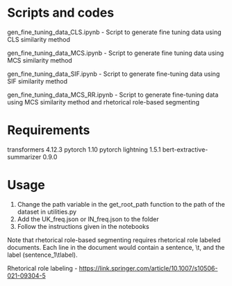 # Scripts and codes

gen_fine_tuning_data_CLS.ipynb - Script to generate fine tuning data using CLS similarity method

gen_fine_tuning_data_MCS.ipynb - Script to generate fine tuning data using MCS similarity method

gen_fine_tuning_data_SIF.ipynb - Script to generate fine-tuning data using SIF similarity method

gen_fine_tuning_data_MCS_RR.ipynb - Script to generate fine-tuning data using MCS similarity method and rhetorical role-based segmenting


# Requirements

transformers  4.12.3
pytorch  1.10
pytorch lightning  1.5.1
bert-extractive-summarizer 0.9.0

# Usage

1. Change the path variable in the get_root_path function to the path of the dataset in utilities.py
2. Add the UK_freq.json or IN_freq.json to the folder
3. Follow the instructions given in the notebooks

Note that rhetorical role-based segmenting requires rhetorical role labeled documents. Each line in the document would contain a sentence, \t, and the label (sentence_1\tlabel).  

Rhetorical role labeling - https://link.springer.com/article/10.1007/s10506-021-09304-5 